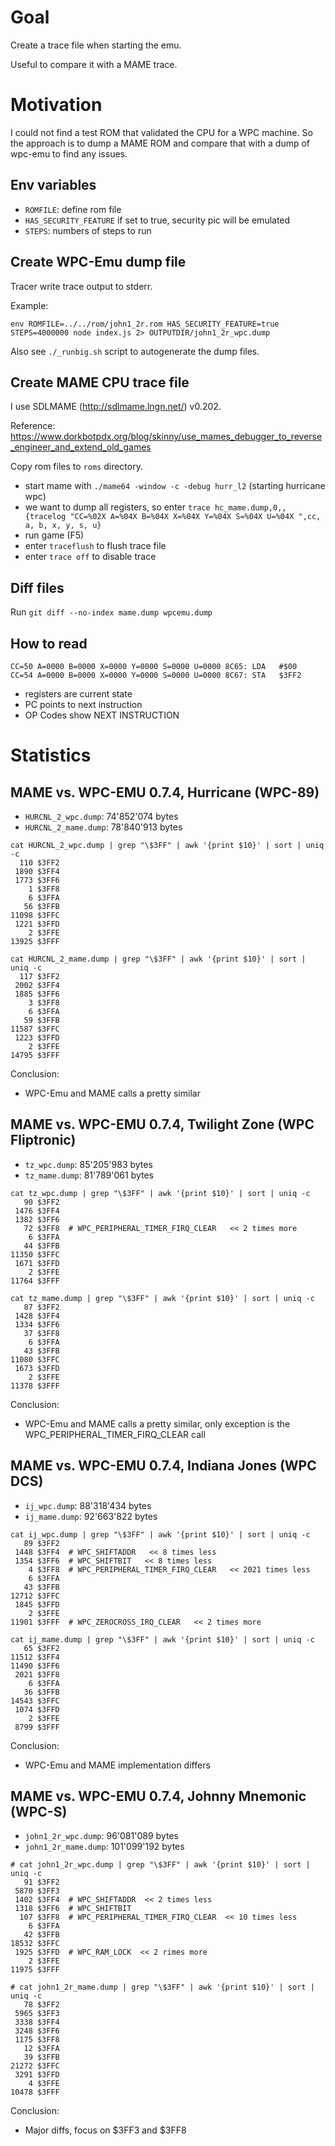 # Goal

Create a trace file when starting the emu.

Useful to compare it with a MAME trace.

# Motivation

I could not find a test ROM that validated the CPU for a WPC machine. So the approach
is to dump a MAME ROM and compare that with a dump of wpc-emu to find any issues.

## Env variables
- `ROMFILE`: define rom file
- `HAS_SECURITY_FEATURE` if set to true, security pic will be emulated
- `STEPS`: numbers of steps to run

## Create WPC-Emu dump file

Tracer write trace output to stderr.

Example:

```
env ROMFILE=../../rom/john1_2r.rom HAS_SECURITY_FEATURE=true STEPS=4000000 node index.js 2> OUTPUTDIR/john1_2r_wpc.dump
```

Also see `./_runbig.sh` script to autogenerate the dump files.

## Create MAME CPU trace file

I use SDLMAME (http://sdlmame.lngn.net/) v0.202.

Reference: https://www.dorkbotpdx.org/blog/skinny/use_mames_debugger_to_reverse_engineer_and_extend_old_games

Copy rom files to `roms` directory.

- start mame with `./mame64 -window -c -debug hurr_l2` (starting hurricane wpc)
- we want to dump all registers, so enter `trace hc_mame.dump,0,,{tracelog "CC=%02X A=%04X B=%04X X=%04X Y=%04X S=%04X U=%04X ",cc, a, b, x, y, s, u}`
- run game (F5)
- enter `traceflush` to flush trace file
- enter `trace off` to disable trace

## Diff files

Run `git diff --no-index mame.dump wpcemu.dump`

## How to read

```
CC=50 A=0000 B=0000 X=0000 Y=0000 S=0000 U=0000 8C65: LDA   #$00
CC=54 A=0000 B=0000 X=0000 Y=0000 S=0000 U=0000 8C67: STA   $3FF2
```

- registers are current state
- PC points to next instruction
- OP Codes show NEXT INSTRUCTION

# Statistics

## MAME vs. WPC-EMU 0.7.4, Hurricane (WPC-89)

- `HURCNL_2_wpc.dump`:  74'852'074 bytes
- `HURCNL_2_mame.dump`: 78'840'913 bytes

```
cat HURCNL_2_wpc.dump | grep "\$3FF" | awk '{print $10}' | sort | uniq -c
  110 $3FF2
 1890 $3FF4
 1773 $3FF6
    1 $3FF8
    6 $3FFA
   56 $3FFB
11098 $3FFC
 1221 $3FFD
    2 $3FFE
13925 $3FFF

cat HURCNL_2_mame.dump | grep "\$3FF" | awk '{print $10}' | sort | uniq -c
  117 $3FF2
 2002 $3FF4
 1885 $3FF6
    3 $3FF8
    6 $3FFA
   59 $3FFB
11587 $3FFC
 1223 $3FFD
    2 $3FFE
14795 $3FFF
```

Conclusion:
- WPC-Emu and MAME calls a pretty similar

## MAME vs. WPC-EMU 0.7.4, Twilight Zone (WPC Fliptronic)

- `tz_wpc.dump`:  85'205'983 bytes
- `tz_mame.dump`: 81'789'061 bytes

```
cat tz_wpc.dump | grep "\$3FF" | awk '{print $10}' | sort | uniq -c
   90 $3FF2
 1476 $3FF4
 1382 $3FF6
   72 $3FF8  # WPC_PERIPHERAL_TIMER_FIRQ_CLEAR   << 2 times more
    6 $3FFA
   44 $3FFB
11350 $3FFC
 1671 $3FFD
    2 $3FFE
11764 $3FFF

cat tz_mame.dump | grep "\$3FF" | awk '{print $10}' | sort | uniq -c
   87 $3FF2
 1428 $3FF4
 1334 $3FF6
   37 $3FF8
    6 $3FFA
   43 $3FFB
11080 $3FFC
 1673 $3FFD
    2 $3FFE
11378 $3FFF
```

Conclusion:
- WPC-Emu and MAME calls a pretty similar, only exception is the WPC_PERIPHERAL_TIMER_FIRQ_CLEAR call


## MAME vs. WPC-EMU 0.7.4, Indiana Jones (WPC DCS)

- `ij_wpc.dump`:  88'318'434 bytes
- `ij_mame.dump`: 92'663'822 bytes

```
cat ij_wpc.dump | grep "\$3FF" | awk '{print $10}' | sort | uniq -c
   89 $3FF2
 1448 $3FF4  # WPC_SHIFTADDR   << 8 times less
 1354 $3FF6  # WPC_SHIFTBIT   << 8 times less
    4 $3FF8  # WPC_PERIPHERAL_TIMER_FIRQ_CLEAR   << 2021 times less
    6 $3FFA
   43 $3FFB
12712 $3FFC
 1845 $3FFD
    2 $3FFE
11901 $3FFF  # WPC_ZEROCROSS_IRQ_CLEAR   << 2 times more

cat ij_mame.dump | grep "\$3FF" | awk '{print $10}' | sort | uniq -c
   65 $3FF2
11512 $3FF4
11490 $3FF6
 2021 $3FF8
    6 $3FFA
   36 $3FFB
14543 $3FFC
 1074 $3FFD
    2 $3FFE
 8799 $3FFF
```

Conclusion:
- WPC-Emu and MAME implementation differs


## MAME vs. WPC-EMU 0.7.4, Johnny Mnemonic (WPC-S)

- `john1_2r_wpc.dump`:   96'081'089 bytes
- `john1_2r_mame.dump`: 101'099'192 bytes

```
# cat john1_2r_wpc.dump | grep "\$3FF" | awk '{print $10}' | sort | uniq -c
   91 $3FF2
 5870 $3FF3
 1402 $3FF4  # WPC_SHIFTADDR  << 2 times less
 1318 $3FF6  # WPC_SHIFTBIT
  107 $3FF8  # WPC_PERIPHERAL_TIMER_FIRQ_CLEAR  << 10 times less
    6 $3FFA
   42 $3FFB
18532 $3FFC
 1925 $3FFD  # WPC_RAM_LOCK  << 2 rimes more
    2 $3FFE
11975 $3FFF

# cat john1_2r_mame.dump | grep "\$3FF" | awk '{print $10}' | sort | uniq -c
   78 $3FF2
 5965 $3FF3
 3338 $3FF4
 3248 $3FF6
 1175 $3FF8
   12 $3FFA
   39 $3FFB
21272 $3FFC
 3291 $3FFD
    4 $3FFE
10478 $3FFF
```

Conclusion:
- Major diffs, focus on $3FF3 and $3FF8
